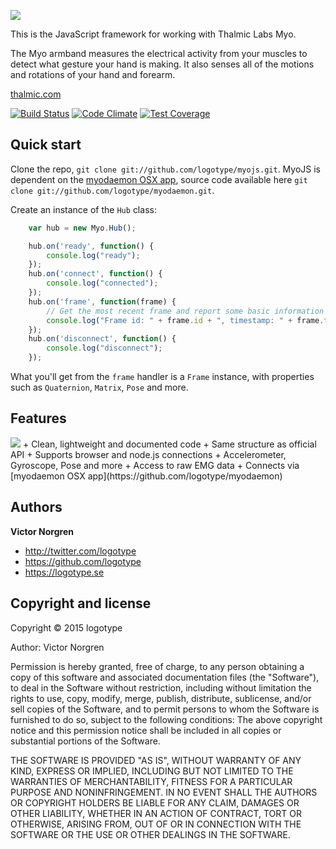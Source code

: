 [<img src="http://logotype.se/myo/logo_daemon.png">](https://github.com/logotype/myojs.git)

This is the JavaScript framework for working with Thalmic Labs Myo.

The Myo armband measures the electrical activity from your muscles to detect what gesture your hand is making. It also senses all of the motions and rotations of your hand and forearm.

[thalmic.com](http://www.thalmic.com)

[![Build Status](https://travis-ci.org/logotype/MyoJS.svg?branch=master)](https://travis-ci.org/logotype/MyoJS) [![Code Climate](https://codeclimate.com/github/logotype/MyoJS/badges/gpa.svg)](https://codeclimate.com/github/logotype/MyoJS) [![Test Coverage](https://codeclimate.com/github/logotype/MyoJS/badges/coverage.svg)](https://codeclimate.com/github/logotype/MyoJS)

Quick start
-----------

Clone the repo, `git clone git://github.com/logotype/myojs.git`.
MyoJS is dependent on the [myodaemon OSX app](https://github.com/logotype/myodaemon/blob/master/build/myodaemon.zip?raw=true), source code available here `git clone git://github.com/logotype/myodaemon.git`.

Create an instance of the `Hub` class:

```javascript
    var hub = new Myo.Hub();

    hub.on('ready', function() {
        console.log("ready");
    });
    hub.on('connect', function() {
        console.log("connected");
    });
    hub.on('frame', function(frame) {
        // Get the most recent frame and report some basic information
    	console.log("Frame id: " + frame.id + ", timestamp: " + frame.timestamp);
    });
    hub.on('disconnect', function() {
        console.log("disconnect");
    });
```

What you'll get from the `frame` handler is a `Frame` instance, with properties such as `Quaternion`, `Matrix`, `Pose` and more.

Features
--------
<img src="http://logotype.se/myo/myodaemon.png?v5">
+ Clean, lightweight and documented code
+ Same structure as official API
+ Supports browser and node.js connections
+ Accelerometer, Gyroscope, Pose and more
+ Access to raw EMG data
+ Connects via [myodaemon OSX app](https://github.com/logotype/myodaemon)

Authors
-------

**Victor Norgren**

+ http://twitter.com/logotype
+ https://github.com/logotype
+ https://logotype.se


Copyright and license
---------------------

Copyright © 2015 logotype

Author: Victor Norgren

Permission is hereby granted, free of charge, to any person obtaining a copy
of this software and associated documentation files (the "Software"), to
deal in the Software without restriction, including without limitation the
rights to use, copy, modify, merge, publish, distribute, sublicense, and/or
sell copies of the Software, and to permit persons to whom the Software is
furnished to do so, subject to the following conditions:  The above copyright
notice and this permission notice shall be included in all copies or
substantial portions of the Software.

THE SOFTWARE IS PROVIDED "AS IS", WITHOUT WARRANTY OF ANY KIND, EXPRESS OR
IMPLIED, INCLUDING BUT NOT LIMITED TO THE WARRANTIES OF MERCHANTABILITY,
FITNESS FOR A PARTICULAR PURPOSE AND NONINFRINGEMENT. IN NO EVENT SHALL THE
AUTHORS OR COPYRIGHT HOLDERS BE LIABLE FOR ANY CLAIM, DAMAGES OR OTHER
LIABILITY, WHETHER IN AN ACTION OF CONTRACT, TORT OR OTHERWISE, ARISING FROM,
OUT OF OR IN CONNECTION WITH THE SOFTWARE OR THE USE OR OTHER DEALINGS
IN THE SOFTWARE.